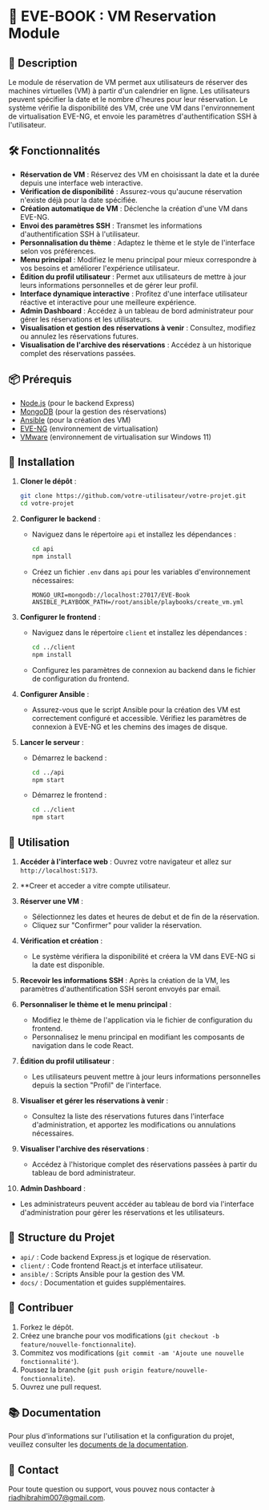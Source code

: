 # 🚀 EVE-BOOK : VM Reservation Module

## 📜 Description

Le module de réservation de VM permet aux utilisateurs de réserver des machines virtuelles (VM) à partir d'un calendrier en ligne. Les utilisateurs peuvent spécifier la date et le nombre d'heures pour leur réservation. Le système vérifie la disponibilité des VM, crée une VM dans l'environnement de virtualisation EVE-NG, et envoie les paramètres d'authentification SSH à l'utilisateur.

## 🛠️ Fonctionnalités

- **Réservation de VM** : Réservez des VM en choisissant la date et la durée depuis une interface web interactive.
- **Vérification de disponibilité** : Assurez-vous qu'aucune réservation n'existe déjà pour la date spécifiée.
- **Création automatique de VM** : Déclenche la création d'une VM dans EVE-NG.
- **Envoi des paramètres SSH** : Transmet les informations d'authentification SSH à l'utilisateur.
- **Personnalisation du thème** : Adaptez le thème et le style de l'interface selon vos préférences.
- **Menu principal** : Modifiez le menu principal pour mieux correspondre à vos besoins et améliorer l'expérience utilisateur.
- **Édition du profil utilisateur** : Permet aux utilisateurs de mettre à jour leurs informations personnelles et de gérer leur profil.
- **Interface dynamique interactive** : Profitez d'une interface utilisateur réactive et interactive pour une meilleure expérience.
- **Admin Dashboard** : Accédez à un tableau de bord administrateur pour gérer les réservations et les utilisateurs.
- **Visualisation et gestion des réservations à venir** : Consultez, modifiez ou annulez les réservations futures.
- **Visualisation de l'archive des réservations** : Accédez à un historique complet des réservations passées.

## 📦 Prérequis

- [Node.js](https://nodejs.org) (pour le backend Express)
- [MongoDB](https://www.mongodb.com) (pour la gestion des réservations)
- [Ansible](https://www.ansible.com) (pour la création des VM)
- [EVE-NG](https://www.eve-ng.net) (environnement de virtualisation)
- [VMware](https://www.vmware.com) (environnement de virtualisation sur Windows 11)

## 🚀 Installation

1. **Cloner le dépôt** :

   ```bash
   git clone https://github.com/votre-utilisateur/votre-projet.git
   cd votre-projet
2. **Configurer le backend** :

   - Naviguez dans le répertoire `api` et installez les dépendances :

     ```bash
     cd api
     npm install
     ```

   - Créez un fichier `.env` dans `api` pour les variables d'environnement nécessaires:

     ```env
     MONGO_URI=mongodb://localhost:27017/EVE-Book
     ANSIBLE_PLAYBOOK_PATH=/root/ansible/playbooks/create_vm.yml
     ```

3. **Configurer le frontend** :

   - Naviguez dans le répertoire `client` et installez les dépendances :

     ```bash
     cd ../client
     npm install
     ```

   - Configurez les paramètres de connexion au backend dans le fichier de configuration du frontend.

4. **Configurer Ansible** :

   - Assurez-vous que le script Ansible pour la création des VM est correctement configuré et accessible. Vérifiez les paramètres de connexion à EVE-NG et les chemins des images de disque.

5. **Lancer le serveur** :

   - Démarrez le backend :

     ```bash
     cd ../api
     npm start
     ```

   - Démarrez le frontend :

     ```bash
     cd ../client
     npm start
     ```

## 🔧 Utilisation

1. **Accéder à l'interface web** : Ouvrez votre navigateur et allez sur `http://localhost:5173`.
2. **Creer et acceder a vitre compte utilisateur.

3. **Réserver une VM** :
   - Sélectionnez les dates et heures de debut et de fin de la réservation.
   - Cliquez sur "Confirmer" pour valider la réservation.

4. **Vérification et création** :
   - Le système vérifiera la disponibilité et créera la VM dans EVE-NG si la date est disponible.

5. **Recevoir les informations SSH** : Après la création de la VM, les paramètres d'authentification SSH seront envoyés par email.

6. **Personnaliser le thème et le menu principal** :
   - Modifiez le thème de l'application via le fichier de configuration du frontend.
   - Personnalisez le menu principal en modifiant les composants de navigation dans le code React.

7. **Édition du profil utilisateur** :
   - Les utilisateurs peuvent mettre à jour leurs informations personnelles depuis la section "Profil" de l'interface.

8. **Visualiser et gérer les réservations à venir** :
   - Consultez la liste des réservations futures dans l'interface d'administration, et apportez les modifications ou annulations nécessaires.

9. **Visualiser l'archive des réservations** :
   - Accédez à l'historique complet des réservations passées à partir du tableau de bord administrateur.
     
10. **Admin Dashboard** :
   - Les administrateurs peuvent accéder au tableau de bord via l'interface d'administration pour gérer les réservations et les utilisateurs.

## 📂 Structure du Projet

- `api/` : Code backend Express.js et logique de réservation.
- `client/` : Code frontend React.js et interface utilisateur.
- `ansible/` : Scripts Ansible pour la gestion des VM.
- `docs/` : Documentation et guides supplémentaires.

## 💬 Contribuer

1. Forkez le dépôt.
2. Créez une branche pour vos modifications (`git checkout -b feature/nouvelle-fonctionnalite`).
3. Commitez vos modifications (`git commit -am 'Ajoute une nouvelle fonctionnalité'`).
4. Poussez la branche (`git push origin feature/nouvelle-fonctionnalite`).
5. Ouvrez une pull request.


## 📚 Documentation

Pour plus d'informations sur l'utilisation et la configuration du projet, veuillez consulter les [documents de la documentation](docs/).

## 🤝 Contact

Pour toute question ou support, vous pouvez nous contacter à [riadhibrahim007@gmail.com](mailto:riadhibrahim007@gmail.com).

